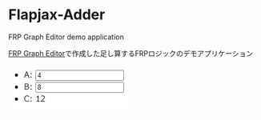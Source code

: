 # Flapjax-Adder
FRP Graph Editor demo application

[FRP Graph Editor](https://github.com/kai-maker/FRPGraphEditor)で作成した足し算するFRPロジックのデモアプリケーション

![Preview](https://github.com/kai-maker/Flapjax-Adder/blob/master/Readme/chrome_aLi7rfYg8q.png)
